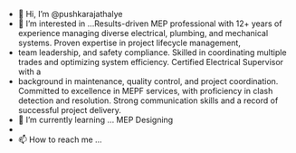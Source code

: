 - 👋 Hi, I’m @pushkarajathalye
- 👀 I’m interested in ...Results-driven MEP professional with 12+ years of experience managing diverse electrical, plumbing, and mechanical systems. Proven expertise in project lifecycle management,
-  team leadership, and safety compliance. Skilled in coordinating multiple trades and optimizing system efficiency. Certified Electrical Supervisor with a
- background in maintenance, quality control, and project coordination. Committed to excellence in MEPF services, with proficiency in clash detection and resolution. Strong communication skills and a record of successful project delivery.
- 🌱 I’m currently learning ... MEP Designing 
-
- 📫 How to reach me ...

<!---
pushkarajathalye/pushkarajathalye is a ✨ special ✨ repository because its `README.md` (this file) appears on your GitHub profile.
You can click the Preview link to take a look at your changes.
--->
